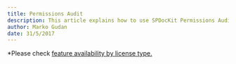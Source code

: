 ```yaml
---
title: Permissions Audit
description: This article explains how to use SPDocKit Permissions Audit report to track who made certain permissions changes, when and on which securable object that specific action has been performed.
author: Marko Gudan
date: 31/5/2017
---
```




*Please check [feature availability by license type.](https://www.spdockit.com/orders)